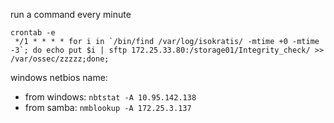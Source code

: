 run a command every minute
```
crontab -e
 */1 * * * * for i in `/bin/find /var/log/isokratis/ -mtime +0 -mtime -3`; do echo put $i | sftp 172.25.33.80:/storage01/Integrity_check/ >> /var/ossec/zzzzz;done;
```

windows netbios name:

* from windows: `nbtstat -A 10.95.142.138`
* from samba: `nmblookup -A 172.25.3.137`
